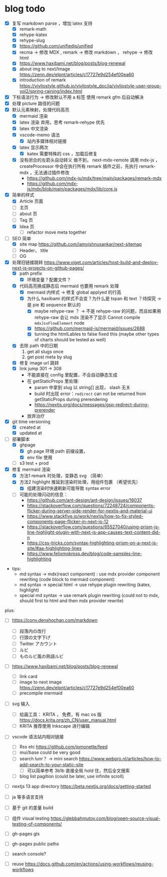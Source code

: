 
# blog todo

- [x] 复写 markdown parse ，增加 latex 支持
    - [x] remark-math
    - [x] rehype-katex
    - [x] rehype-slug
    - [x] https://github.com/unifiedjs/unified
    - [x] recma -> 修改 MDX , remark -> 修改 markdown ， rehype -> 修改 html
    - [x] https://www.haxibami.net/blog/posts/blog-renewal
    - [x] about img to next/Image https://zenn.dev/elpnt/articles/c17727e9d254ef00ea60
    - [x] introduction of remark https://vivliostyle.github.io/vivliostyle_doc/ja/vivliostyle-user-group-vol2/spring-raining/index.html
- [x] 下标语法行为 -> 修改默认不用 a 标签
    使用 remark gfm 后自动解决
- [x] 处理 picture 路径的问题
- [x] 默认元素映射，处理代码高亮
    - [x] mermaid 渲染
    - [x] latex 渲染 弃用，思考 remark-rehype 优先
    - [x] latex 中文渲染
    - [x] vscode-memo 语法
        - [x] 站内多媒体相对链接
    - [x] latex 显示两次
        - [x] katex 需要特殊的 css ，加载后修复
    - [x] 没有闭合的左箭头自动转义
        做不到， next-mdx-remote 调用 mdx-js ， createProcessor 中会在执行所有 remark 插件之前，先执行 remark-mdx ，无法通过插件修改 
        - https://github.com/mdx-js/mdx/tree/main/packages/remark-mdx
        - https://github.com/mdx-js/mdx/blob/main/packages/mdx/lib/core.js
- [x] 简单的样式
    - [x] Article 页面
    - [ ] 主页
    - [ ] about 页
    - [ ] Tag 页
    - [x] Idea 页
        - [ ] refactor move meta together
- [ ] SEO 简单
    - [x] site map https://github.com/iamvishnusankar/next-sitemap
    - [ ] Header， title
    - [ ] OG
- [x] 处理旧链接跳转 https://www.viget.com/articles/host-build-and-deploy-next-js-projects-on-github-pages/
    - [x] path prefix
        - [x] 环境变量？配置文件？
    - [x] 代码高亮换成静态后 mermaid 也要用 remark 处理
        - [x] mermaid 内样式 -> 修复 global applyed 的行高
        - [x] 为什么 haxibami 的样式不会变？为什么是 tspan 和 text ？待探究 -> 是 pie 和 sequence 默认的
            - [x] maybe rehype-raw ？ -> 不是 rehype-raw 的问题，而且如果用 rehype-raw 会让 mdx 渲染不了显示 Cannot compile `mdxJsxFlowElement` node
            - [x] https://github.com/mermaid-js/mermaid/issues/2688
            - [x] turning the htmlLables to false fixed this (maybe other types of charts should be tested as well)
    - [x] 去除 path 中的日期
        1. get all slugs once
        2. get post meta by slug
    - [x] 修复 image url 跳转
    - [x] link jump 301 -> 308
        - 不能直接在 config 里配置，不会自动静态生成
        - 在 getStaticProps 里处理:
            - param 中拿到 slug 以 string[] 出现， slash 无关
            - build 时出现 error：`redirect` can not be returned from getStaticProps during prerendering
            - https://nextjs.org/docs/messages/gsp-redirect-during-prerender
        - 放弃治疗
- [x] git time versioning
    - [x] created at
    - [x] updated at
- [ ] 部署脚本
    - [x] ghpage
        - [x] gh page 环境 path 前缀设置，
        - [x] env file 使用
    - [ ] s3 test + prod
- [x] 修复 mermaid 渲染
    - [x] 方法1 remark 时处理，变静态 svg （简单）
    - [x] 方法2 highlight 推延到渲染时处理，用组件包裹 （希望优先）
        - [x] 组建渲染时快速刷新可能导致 syntax error
    - [ ] 可能的处理闪动的信息： 
        - https://github.com/ant-design/ant-design/issues/16037
        - https://stackoverflow.com/questions/72248724/components-flicker-during-server-side-render-for-nextjs-and-material-ui
        - https://www.stackfive.io/work/nextjs/how-to-fix-styled-components-page-flicker-in-next-js-12
        - https://stackoverflow.com/questions/65527040/using-prism-js-line-highlight-plugin-with-next-js-app-causes-text-content-did-n
        - https://css-tricks.com/syntax-highlighting-prism-on-a-next-js-site/#aa-highlighting-lines
        - https://www.felixmokross.dev/blog/code-samples-line-highlighting

- tips:
    - md syntax -> mdx(react component) : use mdx provider component rewriting (code block to mermaid component)
    - md syntax -> special html -> use rehype plugin rewriting (katex, highlight)
    - special md syntax -> use remark plugin rewriting (could not to mdx, should first to html and then mdx provider rewrite)

plus:
- [ ] https://conv.denshochan.com/markdown
    - [ ] 段落内の改行
    - [ ] 行頭の文字下げ
    - [ ] Twitter アカウント
    - [ ] ルビ
    - [ ] ものルビ風の熟語ルビ
- [ ] https://www.haxibami.net/blog/posts/blog-renewal
    - [ ] link card
    - [ ] image to next image https://zenn.dev/elpnt/articles/c17727e9d254ef00ea60
    - [ ] precompile mermaid
- [ ] svg 输入
    - [ ] 绘画工具： KRITA ， 免费，有 mac os 版 https://docs.krita.org/zh_CN/user_manual.html
    - [ ] KRITA 推荐使用 Inkscape 进行编辑
- [ ] vscode 语法站内相对链接
    - [ ] Rss etc https://github.com/jpmonette/feed
    - [ ] mui/base could be very good
    - [ ] search lunr？ -> mini search https://www.webpro.nl/articles/how-to-add-search-to-your-static-site
        - [ ] 可以简单参考 3b1b 直接全局 hold 住，然后全文搜索
    - [ ] blog list pagition (could be later, use infinite scroll)
- [ ] nextjs 13 app directory https://beta.nextjs.org/docs/getting-started
- [ ] ja 等多语言支持
- [ ] 基于 git 的差量 build
- [ ] 组件 visual testing https://glebbahmutov.com/blog/open-source-visual-testing-of-components/
- [ ] gh-pages gls
- [ ] gh-pages public paths
- [ ] search console?
- [ ] reuse https://docs.github.com/en/actions/using-workflows/reusing-workflows


